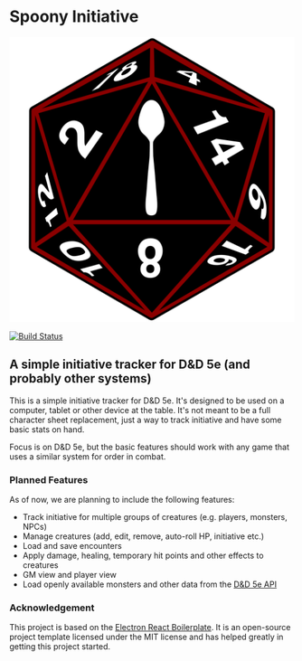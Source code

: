 # Spoony Initiative

![Logo](./assets/icon.svg)

[![Build Status][github-actions-status]][github-actions-url]

[//]: # ([![Github Tag][github-tag-image]][github-tag-url])

## A simple initiative tracker for D&D 5e (and probably other systems)

This is a simple initiative tracker for D&D 5e. It's designed to be used on a computer, tablet or other device at the
table. It's not meant to be a full character sheet replacement, just a way to track initiative and have some basic stats
on hand.

Focus is on D&D 5e, but the basic features should work with any game that uses a similar system for order in combat.

### Planned Features

As of now, we are planning to include the following features:

* Track initiative for multiple groups of creatures (e.g. players, monsters, NPCs)
* Manage creatures (add, edit, remove, auto-roll HP, initiative etc.)
* Load and save encounters
* Apply damage, healing, temporary hit points and other effects to creatures
* GM view and player view
* Load openly available monsters and other data from the [D&D 5e API](https://www.dnd5eapi.co/)

### Acknowledgement

This project is based on
the [Electron React Boilerplate](https://github.com/electron-react-boilerplate/electron-react-boilerplate).
It is an open-source project template licensed under the MIT license and has helped greatly in getting this project
started.

[github-actions-status]: https://github.com/SpoonOfDoom/SpoonyInitiative/workflows/Test/badge.svg

[github-actions-url]: https://github.com/SpoonOfDoom/SpoonyInitiative/actions

[github-tag-image]: https://img.shields.io/github/tag/SpoonOfDoom/SpoonyInitiative.svg?label=version

[github-tag-url]: https://github.com/SpoonOfDoom/SpoonyInitiative/releases/latest

